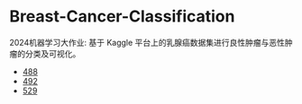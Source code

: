 # Breast-Cancer-Classification
2024机器学习大作业: 基于 Kaggle 平台上的乳腺癌数据集进行良性肿瘤与恶性肿瘤的分类及可视化。

- [488](./Stacking%20Classfication/stacking%20classification.ipynb)
- [492](./svm-1/svm.ipynb)
- [529](./svm-2/svm.ipynb)